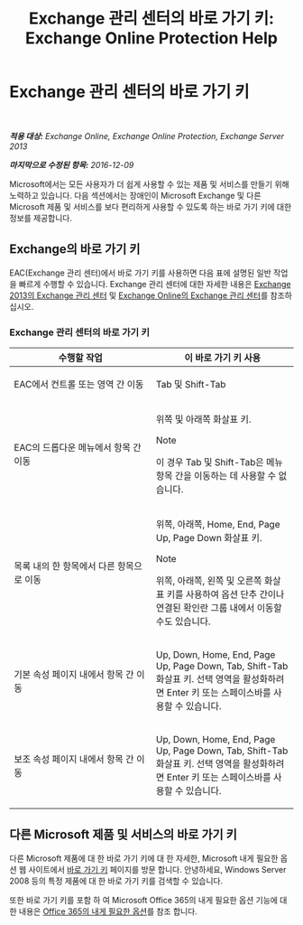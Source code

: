 ﻿---
title: 'Exchange 관리 센터의 바로 가기 키: Exchange Online Protection Help'
TOCTitle: Exchange 관리 센터의 바로 가기 키
ms:assetid: 146b2b52-1ef8-4606-991a-4cf4da694970
ms:mtpsurl: https://technet.microsoft.com/ko-kr/library/JJ150484(v=EXCHG.150)
ms:contentKeyID: 50482567
ms.date: 05/23/2018
mtps_version: v=EXCHG.150
ms.translationtype: MT
---

# Exchange 관리 센터의 바로 가기 키

 

_**적용 대상:** Exchange Online, Exchange Online Protection, Exchange Server 2013_

_**마지막으로 수정된 항목:** 2016-12-09_

Microsoft에서는 모든 사용자가 더 쉽게 사용할 수 있는 제품 및 서비스를 만들기 위해 노력하고 있습니다. 다음 섹션에서는 장애인이 Microsoft Exchange 및 다른 Microsoft 제품 및 서비스를 보다 편리하게 사용할 수 있도록 하는 바로 가기 키에 대한 정보를 제공합니다.

## Exchange의 바로 가기 키

EAC(Exchange 관리 센터)에서 바로 가기 키를 사용하면 다음 표에 설명된 일반 작업을 빠르게 수행할 수 있습니다. Exchange 관리 센터에 대한 자세한 내용은 [Exchange 2013의 Exchange 관리 센터](exchange-admin-center-in-exchange-2013-exchange-2013-help.md) 및 [Exchange Online의 Exchange 관리 센터](https://technet.microsoft.com/ko-kr/library/jj200743\(v=exchg.150\))를 참조하십시오.

### Exchange 관리 센터의 바로 가기 키

<table>
<colgroup>
<col style="width: 50%" />
<col style="width: 50%" />
</colgroup>
<thead>
<tr class="header">
<th>수행할 작업</th>
<th>이 바로 가기 키 사용</th>
</tr>
</thead>
<tbody>
<tr class="odd">
<td><p>EAC에서 컨트롤 또는 영역 간 이동</p></td>
<td><p>Tab 및 Shift-Tab</p></td>
</tr>
<tr class="even">
<td><p>EAC의 드롭다운 메뉴에서 항목 간 이동</p></td>
<td><p>위쪽 및 아래쪽 화살표 키.</p>

> [!NOTE]
> 이 경우 Tab 및 Shift-Tab은 메뉴 항목 간을 이동하는 데 사용할 수 없습니다.


</td>
</tr>
<tr class="odd">
<td><p>목록 내의 한 항목에서 다른 항목으로 이동</p></td>
<td><p>위쪽, 아래쪽, Home, End, Page Up, Page Down 화살표 키.</p>

> [!NOTE]
> 위쪽, 아래쪽, 왼쪽 및 오른쪽 화살표 키를 사용하여 옵션 단추 간이나 연결된 확인란 그룹 내에서 이동할 수도 있습니다.


</td>
</tr>
<tr class="even">
<td><p>기본 속성 페이지 내에서 항목 간 이동</p></td>
<td><p>Up, Down, Home, End, Page Up, Page Down, Tab, Shift-Tab 화살표 키. 선택 영역을 활성화하려면 Enter 키 또는 스페이스바를 사용할 수 있습니다.</p></td>
</tr>
<tr class="odd">
<td><p>보조 속성 페이지 내에서 항목 간 이동</p></td>
<td><p>Up, Down, Home, End, Page Up, Page Down, Tab, Shift-Tab 화살표 키. 선택 영역을 활성화하려면 Enter 키 또는 스페이스바를 사용할 수 있습니다.</p></td>
</tr>
</tbody>
</table>


## 다른 Microsoft 제품 및 서비스의 바로 가기 키

다른 Microsoft 제품에 대 한 바로 가기 키에 대 한 자세한, Microsoft 내게 필요한 옵션 웹 사이트에서 [바로 가기 키](https://go.microsoft.com/fwlink/p/?linkid=248894) 페이지를 방문 합니다. 안녕하세요, Windows Server 2008 등의 특정 제품에 대 한 바로 가기 키를 검색할 수 있습니다.

또한 바로 가기 키를 포함 하 여 Microsoft Office 365의 내게 필요한 옵션 기능에 대 한 내용은 [Office 365의 내게 필요한 옵션](https://officepreview.microsoft.com/search/redir/ha102817204.aspx)를 참조 합니다.

